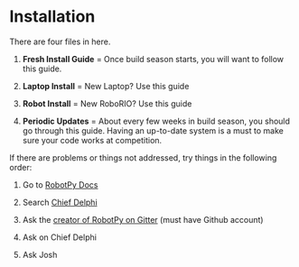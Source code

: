 # Installation #

There are four files in here.

1. **Fresh Install Guide** = Once build season starts, you will want to follow this guide.

2. **Laptop Install** = New Laptop? Use this guide

3. **Robot Install** = New RoboRIO? Use this guide

4. **Periodic Updates** = About every few weeks in build season, you should go through this guide. Having an up-to-date system is a must to make sure your code works at competition.


If there are problems or things not addressed, try things in the following order:

1. Go to [RobotPy Docs](robotpy.readthedocs.io)

2. Search [Chief Delphi](https://www.chiefdelphi.com/forums/search.php)

3. Ask the [creator of RobotPy on Gitter](https://gitter.im/robotpy/robotpy-wpilib) (must have Github account)

4. Ask on Chief Delphi

5. Ask Josh
